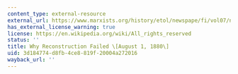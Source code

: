 ```yaml
---
content_type: external-resource
external_url: https://www.marxists.org/history/etol/newspape/fi/vol07/no09/freddoug.htm#s3
has_external_license_warning: true
license: https://en.wikipedia.org/wiki/All_rights_reserved
status: ''
title: Why Reconstruction Failed \[August 1, 1880\]
uid: 3d184774-d8fb-4ce8-819f-20004a272016
wayback_url: ''
---
```

